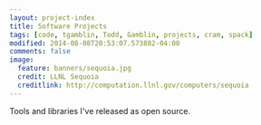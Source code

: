 ```yaml
---
layout: project-index
title: Software Projects
tags: [code, tgamblin, Todd, Gamblin, projects, cram, spack]
modified: 2014-08-08T20:53:07.573882-04:00
comments: false
image:
  feature: banners/sequoia.jpg
  credit: LLNL Sequoia
  creditlink: http://computation.llnl.gov/computers/sequoia
---
```


Tools and libraries I've released as open source.
